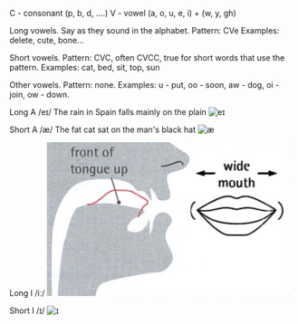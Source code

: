 C - consonant (p, b, d, ....)
V - vowel (a, o, u, e, i) + (w, y, gh)

Long vowels.
  Say as they sound in the alphabet.
  Pattern: CVe
  Examples: delete, cute, bone...

Short vowels.
  Pattern: CVC, often CVCC, true for short words that use the pattern.
  Examples: cat, bed, sit, top, sun

Other vowels.
  Pattern: none.
  Examples: u - put, oo - soon, aw - dog, oi - join, ow - down.

Long A /eɪ/
The rain in Spain falls mainly on the plain
<img src="/images/eɪ.png" alt="eɪ"/>

Short A /æ/
The fat cat sat on the man's black hat
<img src="/images/æ.png" alt="æ"/>

Long I /iː/
<img src="/images/iː.png" alt="iː"/>

Short I /ɪ/
<img src="/images/ɪ.png" alt="ɪ"/>
